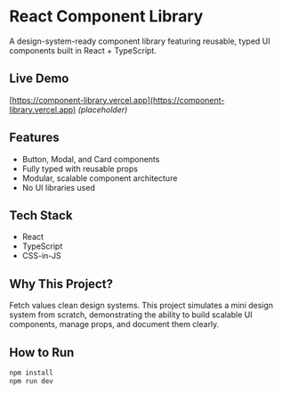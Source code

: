 # React Component Library

A design-system-ready component library featuring reusable, typed UI components built in React + TypeScript.

## Live Demo
[https://component-library.vercel.app](https://component-library.vercel.app) *(placeholder)*

## Features
- Button, Modal, and Card components
- Fully typed with reusable props
- Modular, scalable component architecture
- No UI libraries used

## Tech Stack
- React
- TypeScript
- CSS-in-JS

## Why This Project?
Fetch values clean design systems. This project simulates a mini design system from scratch, demonstrating the ability to build scalable UI components, manage props, and document them clearly.

## How to Run
```bash
npm install
npm run dev
```
